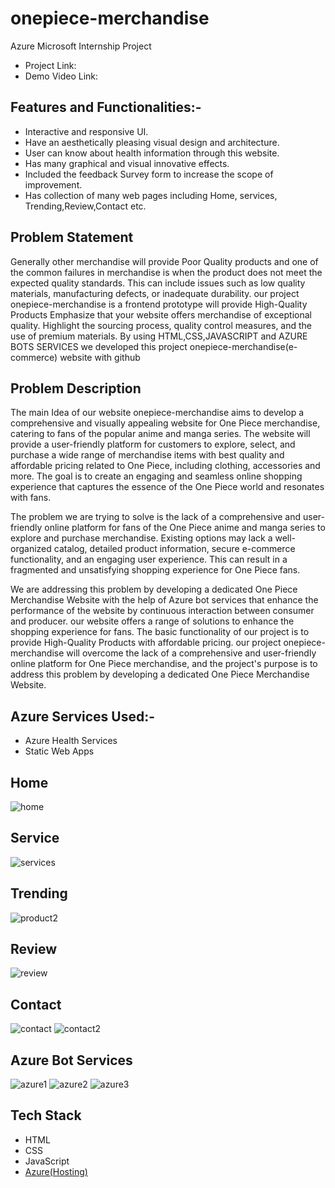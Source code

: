 # onepiece-merchandise
Azure Microsoft Internship Project
- Project Link: 
- Demo Video Link: 

## Features and Functionalities:-
- Interactive and responsive UI.
- Have an aesthetically pleasing visual design and architecture.
- User can know about health information through this website.
- Has many graphical and visual innovative effects.
- Included the feedback Survey form to increase the scope of improvement.
- Has collection of many web pages including Home, services, Trending,Review,Contact etc.
## Problem Statement

Generally other merchandise  will provide Poor Quality products and  one of the common failures in merchandise is when the product does not meet the expected quality standards. This can include issues such as low quality materials, manufacturing defects, or inadequate durability. 
our project onepiece-merchandise is a frontend prototype will provide High-Quality Products Emphasize that your website offers merchandise of exceptional quality. Highlight the sourcing process, quality control measures, and the use of premium materials. By using HTML,CSS,JAVASCRIPT and AZURE BOTS SERVICES
we developed this project onepiece-merchandise(e-commerce) website with github

## Problem Description
The main Idea  of our website onepiece-merchandise aims to develop a comprehensive and visually appealing website for One Piece merchandise, catering to fans of the popular anime and manga series. The website will provide a user-friendly platform for customers to explore, select, and purchase a wide range of merchandise items with best quality and affordable pricing  related to One Piece, including clothing, accessories and more. The goal is to create an engaging and seamless online shopping experience that captures the essence of the One Piece world and resonates with fans.


The problem we are trying to solve is the lack of a comprehensive and user-friendly online platform for fans of the One Piece anime and manga series to explore and purchase merchandise. Existing options may lack a well-organized catalog, detailed product information, secure e-commerce functionality, and an engaging user experience. This can result in a fragmented and unsatisfying shopping experience for One Piece fans.

We are addressing this problem by developing a dedicated One Piece Merchandise Website with the help of Azure bot services that enhance the performance of the website by continuous interaction between consumer and producer. our website offers a range of solutions to enhance the shopping experience for fans. 
The  basic functionality of our project is to  provide High-Quality Products with affordable pricing. our project onepiece-merchandise will overcome  the lack of a comprehensive and user-friendly online platform for One Piece merchandise, and the project's purpose is to address this problem by developing a dedicated One Piece Merchandise Website. 

## Azure Services Used:-
- Azure Health Services
- Static Web Apps
## Home
![home](https://github.com/mohammedsuhail3000/onepiece-merchandise/assets/134853659/8d41e9c0-a65e-430e-afae-b401e2075587)
## Service
![services](https://github.com/mohammedsuhail3000/onepiece-merchandise/assets/134853659/429ae00e-b20f-4d4a-95f8-d27013e1e293)

## Trending
![product2](https://github.com/mohammedsuhail3000/onepiece-merchandise/assets/134853659/75307e4a-6c32-4940-918a-4c9d066d9128)


## Review
![review](https://github.com/mohammedsuhail3000/onepiece-merchandise/assets/134853659/3bd00741-9829-4e90-9dd5-76363b2f3ea4)


## Contact
![contact](https://github.com/mohammedsuhail3000/onepiece-merchandise/assets/134853659/5a635d42-a092-4899-8116-613516b6070a)
![contact2](https://github.com/mohammedsuhail3000/onepiece-merchandise/assets/134853659/cc245eff-1ccc-4840-94f0-eb13269ca0c7)


## Azure Bot Services
![azure1](https://github.com/mohammedsuhail3000/onepiece-merchandise/assets/134853659/42ebfffe-fb68-4cc2-b3d2-b223b0c307e6)
![azure2](https://github.com/mohammedsuhail3000/onepiece-merchandise/assets/134853659/5994bcd1-3baf-4680-ad27-df58e17afdf6)
![azure3](https://github.com/mohammedsuhail3000/onepiece-merchandise/assets/134853659/961fc66d-43de-41f6-a61a-7172ebd905bc)

## Tech Stack 


- HTML
- CSS
- JavaScript
- [Azure(Hosting)](https://azure.microsoft.com/en-in/features/azure-portal/)

